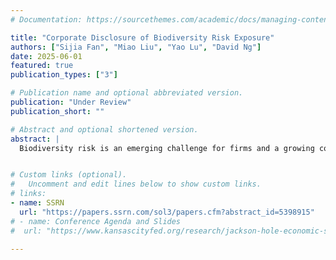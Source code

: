 ```yaml
---
# Documentation: https://sourcethemes.com/academic/docs/managing-content/

title: "Corporate Disclosure of Biodiversity Risk Exposure"
authors: ["Sijia Fan", "Miao Liu", "Yao Lu", "David Ng"]
date: 2025-06-01
featured: true
publication_types: ["3"]

# Publication name and optional abbreviated version.
publication: "Under Review"
publication_short: ""

# Abstract and optional shortened version.
abstract: |
  Biodiversity risk is an emerging challenge for firms and a growing concern for investors. We evaluate how companies disclose biodiversity risk exposure in their 10-K filings and how these disclosures shape investor perceptions. Using a two-step approach that combines natural language processing and large language models, we identify and classify voluntary disclosure of exposure to biodiversity risk as either direct (explicit acknowledgments of exposure) or indirect (implied exposure embedded in business discussions). We find that firms are more likely to disclose biodiversity risk exposure, particularly through direct disclosure, when institutional ownership is higher and when local stakeholder pressure intensifies. While managers tend to issue direct disclosures in response to information demand, investors react more strongly to indirect disclosures, especially when these disclosures appear for the first time. This divergence underscores a tension in disclosure preferences for exposure to emerging and rapidly evolving risks such as biodiversity: managers prioritize "reliability" and disclose only when confident, whereas investors value "relevance" and respond more strongly to timely, even if less definitive, signals.


# Custom links (optional).
#   Uncomment and edit lines below to show custom links.
# links:
- name: SSRN
  url: "https://papers.ssrn.com/sol3/papers.cfm?abstract_id=5398915"
# - name: Conference Agenda and Slides
#  url: "https://www.kansascityfed.org/research/jackson-hole-economic-symposium/jackson-hole-economic-policy-symposium-reassessing-the-effectiveness-and-transmission-of-monetary-policy/"

---
```

